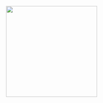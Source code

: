 <img src="https://github.com/pwflint/markdown-portfolio/blob/c6d40037d76c7e0ce545e5fcec3fc94c604d0007/2019_Portrait%203_.JPG" width="250"/>

